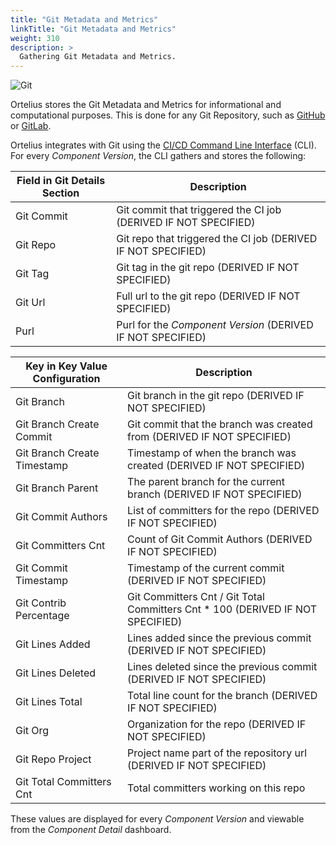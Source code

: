 ```yaml
---
title: "Git Metadata and Metrics"
linkTitle: "Git Metadata and Metrics"
weight: 310
description: >
  Gathering Git Metadata and Metrics.
---
```


![Git](/guides/userguide/images/git.png)

Ortelius stores the Git Metadata and Metrics for informational and computational purposes.  This is done for any Git Repository, such as [GitHub](https://github.com/) or [GitLab](https://about.gitlab.com/).

Ortelius integrates with Git using the [CI/CD Command Line Interface](/guides/userguide/integrations/ci-cd_integrations/) (CLI). For every _Component Version_, the CLI gathers and stores the following:

| Field in Git Details Section | Description                                                     |
|------------------------------|-----------------------------------------------------------------|
| Git Commit                   | Git commit that triggered the CI job (DERIVED IF NOT SPECIFIED) |
| Git Repo                     | Git repo that triggered the CI job (DERIVED IF NOT SPECIFIED)   |
| Git Tag                      | Git tag in the git repo (DERIVED IF NOT SPECIFIED)              |
| Git Url                      | Full url to the git repo (DERIVED IF NOT SPECIFIED)             |
| Purl                         | Purl for the _Component Version_ (DERIVED IF NOT SPECIFIED)     |


| Key in Key Value Configuration | Description                                                                    |
|--------------------------------|--------------------------------------------------------------------------------|
| Git Branch                     | Git branch in the git repo (DERIVED IF NOT SPECIFIED)                          |
| Git Branch Create Commit       | Git commit that the branch was created from (DERIVED IF NOT SPECIFIED)         |
| Git Branch Create Timestamp    | Timestamp of when the branch was created (DERIVED IF NOT SPECIFIED)            |
| Git Branch Parent              | The parent branch for the current branch (DERIVED IF NOT SPECIFIED)            |
| Git Commit Authors             | List of committers for the repo (DERIVED IF NOT SPECIFIED)                     |
| Git Committers Cnt             | Count of Git Commit Authors (DERIVED IF NOT SPECIFIED)                         |
| Git Commit Timestamp           | Timestamp of the current commit (DERIVED IF NOT SPECIFIED)                     |
| Git Contrib Percentage         | Git Committers Cnt / Git Total Committers Cnt * 100 (DERIVED IF NOT SPECIFIED) |
| Git Lines Added                | Lines added since the previous commit (DERIVED IF NOT SPECIFIED)               |
| Git Lines Deleted              | Lines deleted since the previous commit (DERIVED IF NOT SPECIFIED)             |
| Git Lines Total                | Total line count for the branch (DERIVED IF NOT SPECIFIED)                     |
| Git Org                        | Organization for the repo (DERIVED IF NOT SPECIFIED)                           |
| Git Repo Project               | Project name part of the repository url (DERIVED IF NOT SPECIFIED)             |
| Git Total Committers Cnt       | Total committers working on this repo                                          |

These values are displayed for every _Component Version_ and viewable from the _Component Detail_ dashboard.
